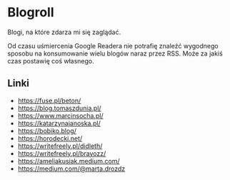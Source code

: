 # Blogroll

Blogi, na które zdarza mi się zaglądać.

Od czasu uśmiercenia Google Readera nie potrafię znaleźć wygodnego sposobu na konsumowanie wielu blogów naraz przez RSS. Może za jakiś czas postawię coś własnego.

## Linki

- https://fuse.pl/beton/
- https://blog.tomaszdunia.pl/
- https://www.marcinsocha.pl/
- https://katarzynajanoska.pl/
- https://bobiko.blog/
- https://horodecki.net/
- https://writefreely.pl/didleth/
- https://writefreely.pl/brayozz/ 
- https://ameliakusiak.medium.com/
- https://medium.com/@marta.drozdz
